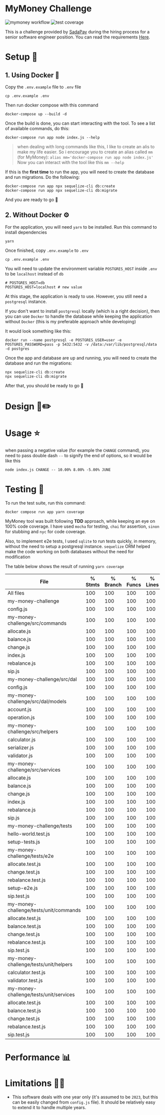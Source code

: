 # MyMoney Challenge
![mymoney workflow](https://github.com/khaled-badenjki/my-money-challenge/actions/workflows/github-actions.yml/badge.svg) ![test coverage](https://img.shields.io/badge/coverage-100-green)

This is a challenge provided by [SadaPay](https://sadapay.pk/) during the hiring process for a senior software engineer position. You can read the requirements [Here](https://codu.ai/coding-problem/mymoney).


# Setup :rocket:
## 1. Using Docker :whale:

 Copy the `.env.example` file to `.env` file 
 
    cp .env.example .env

Then run docker compose with this command

    docker-compose up --build -d 

    
   Once the build is done, you can start interacting with the tool. To see a list of available commands, do this:
   

    docker-compose run app node index.js --help



> when dealing with long commands like this, I like to create an alis to make my life easier. So i encourage you to create an alias called `mm` (for MyMoney):
> `alias mm='docker-compose run app node index.js'`
> Now you can interact with the tool like this
> `mm --help`
> 

If this is the **first time** to run the app, you will need to create the database and run migrations. Do the following:

    docker-compose run app npx sequelize-cli db:create
    docker-compose run app npx sequelize-cli db:migrate

And you are ready to go :rocket:
   
## 2. Without Docker :gear:
For the application, you will need `yarn` to be installed. Run this command to install dependencies

    yarn

Once finished, copy `.env.example` to `.env`

    cp .env.example .env
    
You will need to update the environment variable `POSTGRES_HOST` inside `.env` to be `localhost` instead of `db`

    # POSTGRES_HOST=db
    POSTGRES_HOST=localhost # new value

At this stage, the application is ready to use. However, you still need a `postgresql` instance.

If you don't want to install `postgresql` locally (which is a right decision), then you can use `Docker`  to handle the database while keeping the application without `Docker` (this is my preferable approach while developing)


It would look something like this:

    docker run --name postgresql -e POSTGRES_USER=user -e POSTGRES_PASSWORD=pass -p 5432:5432 -v /data:/var/lib/postgresql/data -d postgres
   
Once the app and database are up and running, you will need to create the database and run the migrations:

    npx sequelize-cli db:create
    npx sequelize-cli db:migrate

   After that, you should be ready to go :rocket:

# Design 📐✏️


# Usage ⭐
when passing a negative value (for example the `CHANGE` command), you need to pass double dash `--` to signify the end of options, so it would be like this

    node index.js CHANGE -- 10.00% 8.00% -5.00% JUNE
    

# Testing 🧪
To run the test suite, run this command:

    docker compose run app yarn coverage


MyMoney tool was built following **TDD** approach, while keeping an eye on 100% code coverage. I have used `mocha` for testing, `chai` for assertion, `sinon` for stubbing and `nyc` for code coverage.

Also, to implement e2e tests, I used `sqlite` to run tests quickly, in memory, without the need to setup a postgresql instance. `sequelize` ORM helped make the code working on both databases without the need for modification

The table below shows the result of running `yarn coverage`

File                                    | % Stmts | % Branch | % Funcs | % Lines | Uncovered Line #s 
----------------------------------------|---------|----------|---------|---------|-------------------
All files                               |     100 |      100 |     100 |     100 |                   
 my-money-challenge                     |     100 |      100 |     100 |     100 |                   
  config.js                             |     100 |      100 |     100 |     100 |                   
 my-money-challenge/src/commands        |     100 |      100 |     100 |     100 |                   
  allocate.js                           |     100 |      100 |     100 |     100 |                   
  balance.js                            |     100 |      100 |     100 |     100 |                   
  change.js                             |     100 |      100 |     100 |     100 |                   
  index.js                              |     100 |      100 |     100 |     100 |                   
  rebalance.js                          |     100 |      100 |     100 |     100 |                   
  sip.js                                |     100 |      100 |     100 |     100 |                   
 my-money-challenge/src/dal             |     100 |      100 |     100 |     100 |                   
  config.js                             |     100 |      100 |     100 |     100 |                   
 my-money-challenge/src/dal/models      |     100 |      100 |     100 |     100 |                   
  account.js                            |     100 |      100 |     100 |     100 |                   
  operation.js                          |     100 |      100 |     100 |     100 |                   
 my-money-challenge/src/helpers         |     100 |      100 |     100 |     100 |                   
  calculator.js                         |     100 |      100 |     100 |     100 |                   
  serializer.js                         |     100 |      100 |     100 |     100 |                   
  validator.js                          |     100 |      100 |     100 |     100 |                   
 my-money-challenge/src/services        |     100 |      100 |     100 |     100 |                   
  allocate.js                           |     100 |      100 |     100 |     100 |                   
  balance.js                            |     100 |      100 |     100 |     100 |                   
  change.js                             |     100 |      100 |     100 |     100 |                   
  index.js                              |     100 |      100 |     100 |     100 |                   
  rebalance.js                          |     100 |      100 |     100 |     100 |                   
  sip.js                                |     100 |      100 |     100 |     100 |                   
 my-money-challenge/tests               |     100 |      100 |     100 |     100 |                   
  hello-world.test.js                   |     100 |      100 |     100 |     100 |                   
  setup-tests.js                        |     100 |      100 |     100 |     100 |                   
 my-money-challenge/tests/e2e           |     100 |      100 |     100 |     100 |                   
  allocate.test.js                      |     100 |      100 |     100 |     100 |                   
  change.test.js                        |     100 |      100 |     100 |     100 |                   
  rebalance.test.js                     |     100 |      100 |     100 |     100 |                   
  setup-e2e.js                          |     100 |      100 |     100 |     100 |                   
  sip.test.js                           |     100 |      100 |     100 |     100 |                   
 my-money-challenge/tests/unit/commands |     100 |      100 |     100 |     100 |                   
  allocate.test.js                      |     100 |      100 |     100 |     100 |                   
  balance.test.js                       |     100 |      100 |     100 |     100 |                   
  change.test.js                        |     100 |      100 |     100 |     100 |                   
  rebalance.test.js                     |     100 |      100 |     100 |     100 |                   
  sip.test.js                           |     100 |      100 |     100 |     100 |                   
 my-money-challenge/tests/unit/helpers  |     100 |      100 |     100 |     100 |                   
  calculator.test.js                    |     100 |      100 |     100 |     100 |                   
  validator.test.js                     |     100 |      100 |     100 |     100 |                   
 my-money-challenge/tests/unit/services |     100 |      100 |     100 |     100 |                   
  allocate.test.js                      |     100 |      100 |     100 |     100 |                   
  balance.test.js                       |     100 |      100 |     100 |     100 |                   
  change.test.js                        |     100 |      100 |     100 |     100 |                   
  rebalance.test.js                     |     100 |      100 |     100 |     100 |                   
  sip.test.js                           |     100 |      100 |     100 |     100 |                   


# Performance 📊


# Limitations 🏋🏽

 - This software deals with one year only (it's assumed to be `2023`, but this can be easily changed from `config.js` file). It should be relatively easy to extend it to handle multiple years.
